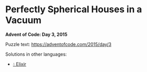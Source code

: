 # Perfectly Spherical Houses in a Vacuum

**Advent of Code: Day 3, 2015**

Puzzle text: <https://adventofcode.com/2015/day/3>

Solutions in other languages:

- [💧 Elixir](../../../elixir/lib/2015/03_perfectly_spherical_houses_in_a_vacuum)
